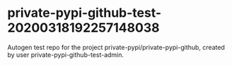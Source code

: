 # private-pypi-github-test-20200318192257148038
Autogen test repo for the project private-pypi/private-pypi-github, created by user private-pypi-github-test-admin.
